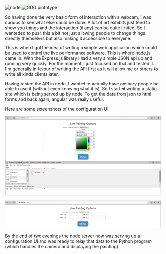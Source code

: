 ![node](http://blog.phusion.nl/wp-content/uploads/2013/10/nodelogo.png)
![GDG prototype](http://angularjs.org/img/AngularJS-large.png)

So having done the very basic form of interaction with a webcam, I was curious to see what else could be done. A lot of art exhibits just tend to show you things and the interaction (if any) can be quite limited. So I wanteded to push this a bit not just allowing people to change things directly themselves but also making it accessible to everyone.

This is when I got the idea of writing a simple web application which could be used to control the live performance software. This is where node.js came in. With the Express.js library I had a very simple JSON api up and running very quickly. For the moment, I just focused on that and tested it. I'm generally in favour of writing the API first as it will allow me or others to write all kinds clients later.

Having tested the API in node, I wanted to actually have ordinary people be able to use it (without even knowing what it is). So I started writing a static site which is being served up by node. To get the data from json to html forms and back again, angular was really useful.

Here are some screenshots of the configuration UI:

![GDG prototype](project_images/webscreen1.png)

![GDG prototype](project_images/webscreen2.png)

By the end of two evenings the node server now was serving up a configuration UI and was ready to relay that data to the Python program (which handles the camera and displaying the painting).



